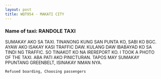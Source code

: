 ```yaml
---
layout: post
title: WQT954 - MAKATI CITY
---
```


### Name of taxi: RANDOLE TAXI

SUMAKAY AKO SA TAXI. TINANONG KUNG SAN PUNTA KO, SABI KO BGC. AYAW AKO ISAKAY KASI TRAFFIC DAW. KULANG DAW IBABAYAD KO SA TINDI NG TRAFFIC. SO TINAKOT KO NA IREREPORT KO. I TOOK A PHOTO OF THE TAXI. ABA PATI AKO PINICTURAN. TAPOS MAY SUMAKAY PPUNTANG GREENBELT, ISINAKAY NMAN NYA.

```Refused boarding, Choosing passengers```
